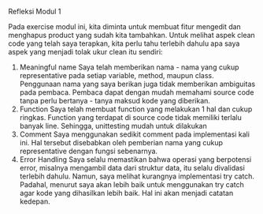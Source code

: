 Refleksi Modul 1

Pada exercise modul ini, kita diminta untuk membuat fitur mengedit dan menghapus product yang sudah kita tambahkan. 
Untuk melihat aspek clean code yang telah saya terapkan, kita perlu tahu terlebih dahulu apa saya aspek yang menjadi
tolak ukur clean itu sendiri:
1. Meaningful name
    Saya telah memberikan nama - nama yang cukup representative pada setiap variable, method, maupun class. Penggunaan
nama yang saya berikan juga tidak memberikan ambiguitas pada pembaca. Pembaca dapat dengan mudah memahami source code
tanpa perlu bertanya - tanya maksud kode yang diberikan. 
2. Function
   Saya telah membuat function yang melakukan 1 hal dan cukup ringkas. Function yang terdapat di source code tidak
memiliki terlalu banyak line. Sehingga, unittesting mudah untuk dilakukan
3. Comment
    Saya menggunakan sedikit comment pada implementasi kali ini. Hal tersebut disebabkan oleh pemberian nama yang cukup
representative dengan fungsi sebenarnya.
4. Error Handling
   Saya selalu memastikan bahwa operasi yang berpotensi error, misalnya mengambil data dari struktur data, itu selalu 
divalidasi terlebih dahulu. Namun, saya melihat kurangnya implementasi try catch. Padahal, menurut saya akan lebih baik
untuk menggunakan try catch agar kode yang dihasilkan lebih baik. Hal ini akan menjadi catatan kedepan.


